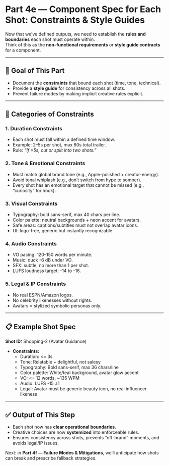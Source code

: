 # Part 4e — Component Spec for Each Shot: Constraints & Style Guides

Now that we’ve defined outputs, we need to establish the **rules and boundaries** each shot must operate within.  
Think of this as the **non-functional requirements** or **style guide contracts** for a component.

---

## 🎯 Goal of This Part
- Document the **constraints** that bound each shot (time, tone, technical).  
- Provide a **style guide** for consistency across all shots.  
- Prevent failure modes by making implicit creative rules explicit.

---

## 🧩 Categories of Constraints

### 1. **Duration Constraints**
- Each shot must fall within a defined time window.  
- Example: 2–5s per shot, max 60s total trailer.  
- Rule: *“If >5s, cut or split into two shots.”*  

### 2. **Tone & Emotional Constraints**
- Must match global brand tone (e.g., Apple-polished + creator-energy).  
- Avoid tonal whiplash (e.g., don’t switch from hype to somber).  
- Every shot has an emotional target that cannot be missed (e.g., “curiosity” for hook).  

### 3. **Visual Constraints**
- Typography: bold sans-serif, max 40 chars per line.  
- Color palette: neutral backgrounds + neon accent for avatars.  
- Safe areas: captions/subtitles must not overlap avatar icons.  
- UI: logo-free, generic but instantly recognizable.  

### 4. **Audio Constraints**
- VO pacing: 120–150 words per minute.  
- Music: duck -6 dB under VO.  
- SFX: subtle, no more than 1 per shot.  
- LUFS loudness target: -14 to -16.  

### 5. **Legal & IP Constraints**
- No real ESPN/Amazon logos.  
- No celebrity likenesses without rights.  
- Avatars = stylized symbolic personas only.  

---

## 📋 Example Shot Spec

**Shot ID:** Shopping-2 (Avatar Guidance)  
- **Constraints:**  
  - Duration: <= 3s  
  - Tone: Relatable + delightful, not salesy  
  - Typography: Bold sans-serif, max 36 chars/line  
  - Color palette: White/teal background, avatar glow accent  
  - VO: <= 12 words, ~135 WPM  
  - Audio: LUFS -15 ±1  
  - Legal: Avatar must be generic beauty icon, no real influencer likeness  

---

## ✅ Output of This Step
- Each shot now has **clear operational boundaries**.  
- Creative choices are now **systemized** into enforceable rules.  
- Ensures consistency across shots, prevents “off-brand” moments, and avoids legal/IP issues.  

Next: in **Part 4f — Failure Modes & Mitigations**, we’ll anticipate how shots can break and prescribe fallback strategies.
